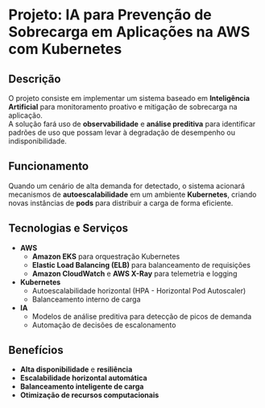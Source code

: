 # Projeto: IA para Prevenção de Sobrecarga em Aplicações na AWS com Kubernetes

## Descrição
O projeto consiste em implementar um sistema baseado em **Inteligência Artificial** para monitoramento proativo e mitigação de sobrecarga na aplicação.  
A solução fará uso de **observabilidade** e **análise preditiva** para identificar padrões de uso que possam levar à degradação de desempenho ou indisponibilidade.

## Funcionamento
Quando um cenário de alta demanda for detectado, o sistema acionará mecanismos de **autoescalabilidade** em um ambiente **Kubernetes**, criando novas instâncias de **pods** para distribuir a carga de forma eficiente.

## Tecnologias e Serviços
- **AWS**
  - **Amazon EKS** para orquestração Kubernetes
  - **Elastic Load Balancing (ELB)** para balanceamento de requisições
  - **Amazon CloudWatch** e **AWS X-Ray** para telemetria e logging
- **Kubernetes**
  - Autoescalabilidade horizontal (HPA - Horizontal Pod Autoscaler)
  - Balanceamento interno de carga
- **IA**
  - Modelos de análise preditiva para detecção de picos de demanda
  - Automação de decisões de escalonamento

## Benefícios
- **Alta disponibilidade** e **resiliência**
- **Escalabilidade horizontal automática**
- **Balanceamento inteligente de carga**
- **Otimização de recursos computacionais**
